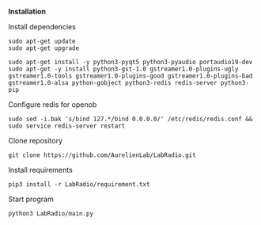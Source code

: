 **Installation**

Install dependencies

```
sudo apt-get update
sudo apt-get upgrade

sudo apt-get install -y python3-pyqt5 python3-pyaudio portaudio19-dev
sudo apt-get -y install python3-gst-1.0 gstreamer1.0-plugins-ugly gstreamer1.0-tools gstreamer1.0-plugins-good gstreamer1.0-plugins-bad gstreamer1.0-alsa python-gobject python3-redis redis-server python3-pip
```

Configure redis for openob

```
sudo sed -i.bak 's/bind 127.*/bind 0.0.0.0/' /etc/redis/redis.conf && sudo service redis-server restart
```

Clone repository

```
git clone https://github.com/AurelienLab/LabRadio.git
```

Install requirements
```
pip3 install -r LabRadio/requirement.txt
```

Start program
```
python3 LabRadio/main.py
```